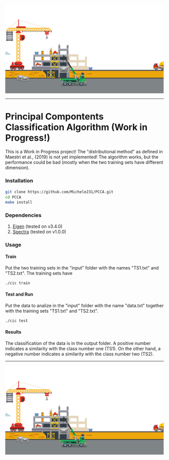 ![alt text](https://github.com/Michele231/PCCA/blob/main/figures/suc.PNG)

***

# Principal Compontents Classification Algorithm (Work in Progress!)

This is a Work in Progress project! The "distributional method" as defined in Maestri et al., (2019) is not yet implemented! The algorithm works, but the performance could be bad (mostly when the two training sets have different dimension).

### Installation

```bash
git clone https://github.com/Michele231/PCCA.git
cd PCCA
make install
```

### Dependencies

1. [Eigen](http://eigen.tuxfamily.org/) (tested on v3.4.0)
2. [Spectra](https://spectralib.org/) (tested on v1.0.0)

### Usage

#### Train

Put the two training sets in the "input" folder with the names "TS1.txt" and "TS2.txt". The training sets have 

```bash
./cic train
```

#### Test and Run

Put the data to analize in the "input" folder with the name "data.txt" together with the training sets "TS1.txt" and "TS2.txt". 

```bash
./cic test
```

#### Results
The classification of the data is in the output folder. A positive number indicates a similarity with the class number one (TS1). On the other hand, a negative number indicates a similarity with the class number two (TS2).

***

![alt text](https://github.com/Michele231/PCCA/blob/main/figures/suc.PNG)

